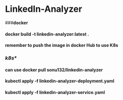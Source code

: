 # LinkedIn-Analyzer

###******************docker******************
#### docker build -t linkedin-analyzer:latest .
#### remember to push the image in docker Hub to use K8s 

### *******************k8s********************
#### can use docker pull sonu132/linkedin-analyzer
#### kubectl apply -f linkedin-analyzer-deployment.yaml
#### kubectl apply -f linkedin-analyzer-service.yaml
